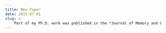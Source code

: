 ```yaml
---
title: New Paper
date: 2015-07-01
slug: >
	Part of my Ph.D. work was published in the *Journal of Memory and Language*: “Agreement attraction in Spanish comprehension” [[pdf]](/pubs/Lago_etal_SpanishAgreement_2015.pdf)
---
```

